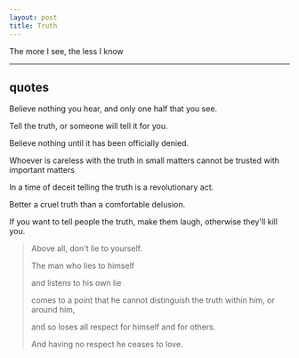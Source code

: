 ```yaml
---
layout: post
title: Truth
---
```



The more I see, the less I know



---

## quotes 

Believe nothing you hear, and only one half that you see.

Tell the truth, or someone will tell it for you.

Believe nothing until it has been officially denied.

Whoever is careless with the truth in small matters cannot be trusted with important matters

In a time of deceit telling the truth is a revolutionary act.

Better a cruel truth than a comfortable delusion.

If you want to tell people the truth, make them laugh, otherwise they'll kill you.


> Above all, don't lie to yourself. 
> 
> The man who lies to himself 
> 
> and listens to his own lie 
> 
> comes to a point that he cannot distinguish the truth within him, or around him, 
> 
> and so loses all respect for himself and for others. 
> 
> And having no respect he ceases to love.



